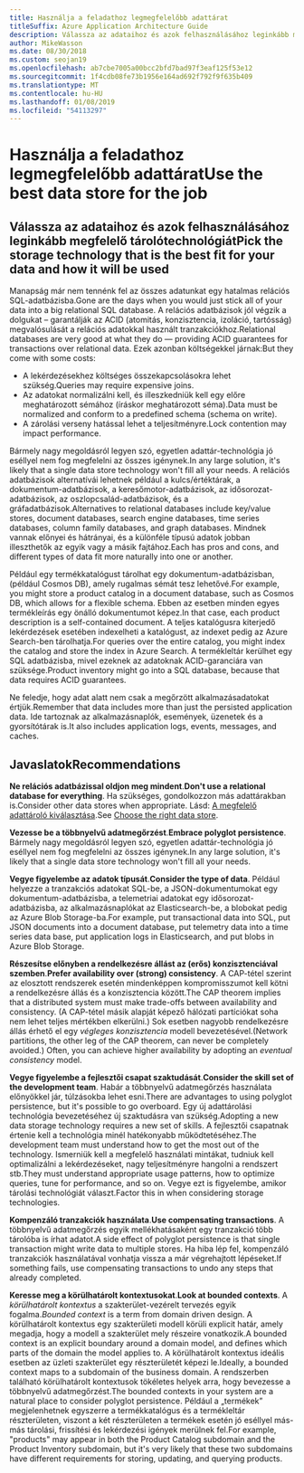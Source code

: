 ```yaml
---
title: Használja a feladathoz legmegfelelőbb adattárat
titleSuffix: Azure Application Architecture Guide
description: Válassza az adataihoz és azok felhasználásához leginkább megfelelő tárolótechnológiát.
author: MikeWasson
ms.date: 08/30/2018
ms.custom: seojan19
ms.openlocfilehash: ab7cbe7005a00bcc2bfd7bad97f3eaf125f53e12
ms.sourcegitcommit: 1f4cdb08fe73b1956e164ad692f792f9f635b409
ms.translationtype: MT
ms.contentlocale: hu-HU
ms.lasthandoff: 01/08/2019
ms.locfileid: "54113297"
---
```

# <a name="use-the-best-data-store-for-the-job"></a><span data-ttu-id="3119b-103">Használja a feladathoz legmegfelelőbb adattárat</span><span class="sxs-lookup"><span data-stu-id="3119b-103">Use the best data store for the job</span></span>

## <a name="pick-the-storage-technology-that-is-the-best-fit-for-your-data-and-how-it-will-be-used"></a><span data-ttu-id="3119b-104">Válassza az adataihoz és azok felhasználásához leginkább megfelelő tárolótechnológiát</span><span class="sxs-lookup"><span data-stu-id="3119b-104">Pick the storage technology that is the best fit for your data and how it will be used</span></span>

<span data-ttu-id="3119b-105">Manapság már nem tennénk fel az összes adatunkat egy hatalmas relációs SQL-adatbázisba.</span><span class="sxs-lookup"><span data-stu-id="3119b-105">Gone are the days when you would just stick all of your data into a big relational SQL database.</span></span> <span data-ttu-id="3119b-106">A relációs adatbázisok jól végzik a dolgukat – garantálják az ACID (atomitás, konzisztencia, izoláció, tartósság) megvalósulását a relációs adatokkal használt tranzakciókhoz.</span><span class="sxs-lookup"><span data-stu-id="3119b-106">Relational databases are very good at what they do &mdash; providing ACID guarantees for transactions over relational data.</span></span> <span data-ttu-id="3119b-107">Ezek azonban költségekkel járnak:</span><span class="sxs-lookup"><span data-stu-id="3119b-107">But they come with some costs:</span></span>

- <span data-ttu-id="3119b-108">A lekérdezésekhez költséges összekapcsolásokra lehet szükség.</span><span class="sxs-lookup"><span data-stu-id="3119b-108">Queries may require expensive joins.</span></span>
- <span data-ttu-id="3119b-109">Az adatokat normalizálni kell, és illeszkedniük kell egy előre meghatározott sémához (íráskor meghatározott séma).</span><span class="sxs-lookup"><span data-stu-id="3119b-109">Data must be normalized and conform to a predefined schema (schema on write).</span></span>
- <span data-ttu-id="3119b-110">A zárolási verseny hatással lehet a teljesítményre.</span><span class="sxs-lookup"><span data-stu-id="3119b-110">Lock contention may impact performance.</span></span>

<span data-ttu-id="3119b-111">Bármely nagy megoldásról legyen szó, egyetlen adattár-technológia jó eséllyel nem fog megfelelni az összes igénynek.</span><span class="sxs-lookup"><span data-stu-id="3119b-111">In any large solution, it's likely that a single data store technology won't fill all your needs.</span></span> <span data-ttu-id="3119b-112">A relációs adatbázisok alternatívái lehetnek például a kulcs/értéktárak, a dokumentum-adatbázisok, a keresőmotor-adatbázisok, az idősorozat-adatbázisok, az oszlopcsalád-adatbázisok, és a gráfadatbázisok.</span><span class="sxs-lookup"><span data-stu-id="3119b-112">Alternatives to relational databases include key/value stores, document databases, search engine databases, time series databases, column family databases, and graph databases.</span></span> <span data-ttu-id="3119b-113">Mindnek vannak előnyei és hátrányai, és a különféle típusú adatok jobban illeszthetők az egyik vagy a másik fajtához.</span><span class="sxs-lookup"><span data-stu-id="3119b-113">Each has pros and cons, and different types of data fit more naturally into one or another.</span></span>

<span data-ttu-id="3119b-114">Például egy termékkatalógust tárolhat egy dokumentum-adatbázisban, (például Cosmos DB), amely rugalmas sémát tesz lehetővé.</span><span class="sxs-lookup"><span data-stu-id="3119b-114">For example, you might store a product catalog in a document database, such as Cosmos DB, which allows for a flexible schema.</span></span> <span data-ttu-id="3119b-115">Ebben az esetben minden egyes termékleírás egy önálló dokumentumot képez.</span><span class="sxs-lookup"><span data-stu-id="3119b-115">In that case, each product description is a self-contained document.</span></span> <span data-ttu-id="3119b-116">A teljes katalógusra kiterjedő lekérdezések esetében indexelheti a katalógust, az indexet pedig az Azure Search-ben tárolhatja.</span><span class="sxs-lookup"><span data-stu-id="3119b-116">For queries over the entire catalog, you might index the catalog and store the index in Azure Search.</span></span> <span data-ttu-id="3119b-117">A termékleltár kerülhet egy SQL adatbázisba, mivel ezeknek az adatoknak ACID-garanciára van szüksége.</span><span class="sxs-lookup"><span data-stu-id="3119b-117">Product inventory might go into a SQL database, because that data requires ACID guarantees.</span></span>

<span data-ttu-id="3119b-118">Ne feledje, hogy adat alatt nem csak a megőrzött alkalmazásadatokat értjük.</span><span class="sxs-lookup"><span data-stu-id="3119b-118">Remember that data includes more than just the persisted application data.</span></span> <span data-ttu-id="3119b-119">Ide tartoznak az alkalmazásnaplók, események, üzenetek és a gyorsítótárak is.</span><span class="sxs-lookup"><span data-stu-id="3119b-119">It also includes application logs, events, messages, and caches.</span></span>

## <a name="recommendations"></a><span data-ttu-id="3119b-120">Javaslatok</span><span class="sxs-lookup"><span data-stu-id="3119b-120">Recommendations</span></span>

<span data-ttu-id="3119b-121">**Ne relációs adatbázissal oldjon meg mindent**.</span><span class="sxs-lookup"><span data-stu-id="3119b-121">**Don't use a relational database for everything**.</span></span> <span data-ttu-id="3119b-122">Ha szükséges, gondolkozzon más adattárakban is.</span><span class="sxs-lookup"><span data-stu-id="3119b-122">Consider other data stores when appropriate.</span></span> <span data-ttu-id="3119b-123">Lásd: [A megfelelő adattároló kiválasztása][data-store-overview].</span><span class="sxs-lookup"><span data-stu-id="3119b-123">See [Choose the right data store][data-store-overview].</span></span>

<span data-ttu-id="3119b-124">**Vezesse be a többnyelvű adatmegőrzést**.</span><span class="sxs-lookup"><span data-stu-id="3119b-124">**Embrace polyglot persistence**.</span></span> <span data-ttu-id="3119b-125">Bármely nagy megoldásról legyen szó, egyetlen adattár-technológia jó eséllyel nem fog megfelelni az összes igénynek.</span><span class="sxs-lookup"><span data-stu-id="3119b-125">In any large solution, it's likely that a single data store technology won't fill all your needs.</span></span>

<span data-ttu-id="3119b-126">**Vegye figyelembe az adatok típusát**.</span><span class="sxs-lookup"><span data-stu-id="3119b-126">**Consider the type of data**.</span></span> <span data-ttu-id="3119b-127">Például helyezze a tranzakciós adatokat SQL-be, a JSON-dokumentumokat egy dokumentum-adatbázisba, a telemetriai adatokat egy idősorozat-adatbázisba, az alkalmazásnaplókat az Elasticsearch-be, a blobokat pedig az Azure Blob Storage-ba.</span><span class="sxs-lookup"><span data-stu-id="3119b-127">For example, put transactional data into SQL, put JSON documents into a document database, put telemetry data into a time series data base, put application logs in Elasticsearch, and put blobs in Azure Blob Storage.</span></span>

<span data-ttu-id="3119b-128">**Részesítse előnyben a rendelkezésre állást az (erős) konzisztenciával szemben**.</span><span class="sxs-lookup"><span data-stu-id="3119b-128">**Prefer availability over (strong) consistency**.</span></span> <span data-ttu-id="3119b-129">A CAP-tétel szerint az elosztott rendszerek esetén mindenképpen kompromisszumot kell kötni a rendelkezésre állás és a konzisztencia között.</span><span class="sxs-lookup"><span data-stu-id="3119b-129">The CAP theorem implies that a distributed system must make trade-offs between availability and consistency.</span></span> <span data-ttu-id="3119b-130">(A CAP-tétel másik alapját képező hálózati partíciókat soha nem lehet teljes mértékben elkerülni.) Sok esetben nagyobb rendelkezésre állás érhető el egy *végleges konzisztencia* modell bevezetésével.</span><span class="sxs-lookup"><span data-stu-id="3119b-130">(Network partitions, the other leg of the CAP theorem, can never be completely avoided.) Often, you can achieve higher availability by adopting an *eventual consistency* model.</span></span>

<span data-ttu-id="3119b-131">**Vegye figyelembe a fejlesztői csapat szaktudását**.</span><span class="sxs-lookup"><span data-stu-id="3119b-131">**Consider the skill set of the development team**.</span></span> <span data-ttu-id="3119b-132">Habár a többnyelvű adatmegőrzés használata előnyökkel jár, túlzásokba lehet esni.</span><span class="sxs-lookup"><span data-stu-id="3119b-132">There are advantages to using polyglot persistence, but it's possible to go overboard.</span></span> <span data-ttu-id="3119b-133">Egy új adattárolási technológia bevezetéséhez új szaktudásra van szükség.</span><span class="sxs-lookup"><span data-stu-id="3119b-133">Adopting a new data storage technology requires a new set of skills.</span></span> <span data-ttu-id="3119b-134">A fejlesztői csapatnak értenie kell a technológia minél hatékonyabb működtetéséhez.</span><span class="sxs-lookup"><span data-stu-id="3119b-134">The development team must understand how to get the most out of the technology.</span></span> <span data-ttu-id="3119b-135">Ismerniük kell a megfelelő használati mintákat, tudniuk kell optimalizálni a lekérdezéseket, nagy teljesítményre hangolni a rendszert stb.</span><span class="sxs-lookup"><span data-stu-id="3119b-135">They must understand appropriate usage patterns, how to optimize queries, tune for performance, and so on.</span></span> <span data-ttu-id="3119b-136">Vegye ezt is figyelembe, amikor tárolási technológiát választ.</span><span class="sxs-lookup"><span data-stu-id="3119b-136">Factor this in when considering storage technologies.</span></span>

<span data-ttu-id="3119b-137">**Kompenzáló tranzakciók használata**.</span><span class="sxs-lookup"><span data-stu-id="3119b-137">**Use compensating transactions**.</span></span> <span data-ttu-id="3119b-138">A többnyelvű adatmegőrzés egyik mellékhatásaként egy tranzakció több tárolóba is írhat adatot.</span><span class="sxs-lookup"><span data-stu-id="3119b-138">A side effect of polyglot persistence is that single transaction might write data to multiple stores.</span></span> <span data-ttu-id="3119b-139">Ha hiba lép fel, kompenzáló tranzakciók használatával vonhatja vissza a már végrehajtott lépéseket.</span><span class="sxs-lookup"><span data-stu-id="3119b-139">If something fails, use compensating transactions to undo any steps that already completed.</span></span>

<span data-ttu-id="3119b-140">**Keresse meg a körülhatárolt kontextusokat**.</span><span class="sxs-lookup"><span data-stu-id="3119b-140">**Look at bounded contexts**.</span></span> <span data-ttu-id="3119b-141">A *körülhatárolt kontextus* a szakterület-vezérelt tervezés egyik fogalma.</span><span class="sxs-lookup"><span data-stu-id="3119b-141">*Bounded context* is a term from domain driven design.</span></span> <span data-ttu-id="3119b-142">A körülhatárolt kontextus egy szakterületi modell körüli explicit határ, amely megadja, hogy a modell a szakterület mely részeire vonatkozik.</span><span class="sxs-lookup"><span data-stu-id="3119b-142">A bounded context is an explicit boundary around a domain model, and defines which parts of the domain the model applies to.</span></span> <span data-ttu-id="3119b-143">A körülhatárolt kontextus ideális esetben az üzleti szakterület egy részterületét képezi le.</span><span class="sxs-lookup"><span data-stu-id="3119b-143">Ideally, a bounded context maps to a subdomain of the business domain.</span></span> <span data-ttu-id="3119b-144">A rendszerben található körülhatárolt kontextusok tökéletes helyek arra, hogy bevezesse a többnyelvű adatmegőrzést.</span><span class="sxs-lookup"><span data-stu-id="3119b-144">The bounded contexts in your system are a natural place to consider polyglot persistence.</span></span> <span data-ttu-id="3119b-145">Például a „termékek” megjelenhetnek egyszerre a termékkatalógus és a termékleltár részterületen, viszont a két részterületen a termékek esetén jó eséllyel más-más tárolási, frissítési és lekérdezési igények merülnek fel.</span><span class="sxs-lookup"><span data-stu-id="3119b-145">For example, "products" may appear in both the Product Catalog subdomain and the Product Inventory subdomain, but it's very likely that these two subdomains have different requirements for storing, updating, and querying products.</span></span>

[data-store-overview]: ../technology-choices/data-store-overview.md

